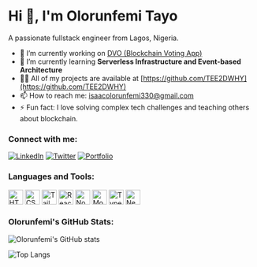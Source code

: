 # Hi 👋, I'm Olorunfemi Tayo

A passionate fullstack engineer from Lagos, Nigeria.

- 🔭 I’m currently working on [DVO (Blockchain Voting App)](https://dvo.vote)
- 🌱 I’m currently learning **Serverless Infrastructure and Event-based Architecture**
- 👨‍💻 All of my projects are available at [https://github.com/TEE2DWHY](https://github.com/TEE2DWHY)
- 📫 How to reach me: [isaacolorunfemi330@gmail.com](mailto:isaacolorunfemi330@gmail.com)
- ⚡ Fun fact: I love solving complex tech challenges and teaching others about blockchain.

### Connect with me:
[![LinkedIn](https://img.shields.io/badge/-LinkedIn-blue?style=flat&logo=Linkedin&logoColor=white)](https://www.linkedin.com/in/olorunfemitayo/)
[![Twitter](https://img.shields.io/badge/-Twitter-blue?style=flat&logo=Twitter&logoColor=white)](https://twitter.com/your-handle)
[![Portfolio](https://img.shields.io/badge/-Portfolio-green?style=flat&logo=github&logoColor=white)](https://your-portfolio-link.com)

### Languages and Tools:
<img src="https://cdn.iconscout.com/icon/free/png-256/html5-40-1175193.png" alt="HTML5" height="30" />
<img src="https://cdn.iconscout.com/icon/free/png-256/css3-9-1175237.png" alt="CSS3" height="30" />
<img src="https://cdn.iconscout.com/icon/free/png-256/tailwindcss-1179528.png" alt="Tailwind CSS" height="30" />
<img src="https://cdn.iconscout.com/icon/free/png-256/react-1-1175109.png" alt="React" height="30" />
<img src="https://cdn.iconscout.com/icon/free/png-256/nodejs-1-1174935.png" alt="Node.js" height="30" />
<img src="https://cdn.iconscout.com/icon/free/png-256/mongodb-4-1175139.png" alt="MongoDB" height="30" />
<img src="https://cdn.iconscout.com/icon/free/png-256/typescript-3521773-2945272.png" alt="TypeScript" height="30" />
<img src="https://cdn.iconscout.com/icon/free/png-256/next-js-1175270.png" alt="Next.js" height="30" />

### Olorunfemi's GitHub Stats:
![Olorunfemi's GitHub stats](https://github-readme-stats.vercel.app/api?username=TEE2DWHY&show_icons=true&theme=radical)

![Top Langs](https://github-readme-stats.vercel.app/api/top-langs/?username=TEE2DWHY&layout=compact&theme=radical)
